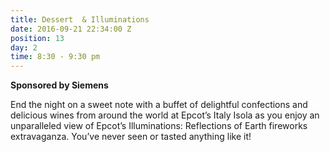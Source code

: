 ```yaml
---
title: Dessert  & Illuminations
date: 2016-09-21 22:34:00 Z
position: 13
day: 2
time: 8:30 - 9:30 pm
---
```


**Sponsored by Siemens**

End the night on a sweet note with a buffet of delightful confections and delicious wines from around the world at Epcot’s Italy Isola as you enjoy an unparalleled view of Epcot’s Illuminations: Reflections of Earth fireworks extravaganza. You’ve never seen or tasted anything like it!
